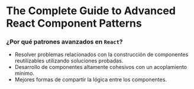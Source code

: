 # The Complete Guide to Advanced React Component Patterns

### ¿Por qué patrones avanzados en `React`?

- Resolver problemas relacionados con la construcción de componentes reutilizables utilizando soluciones probadas.
- Desarrollo de componentes altamente cohesivos con un acoplamiento mínimo.
- Mejores formas de compartir la lógica entre los componentes.

